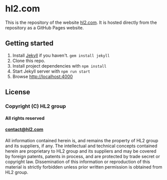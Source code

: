 hl2.com
=======

This is the repository of the website [hl2.com](http://hl2.com). It is hosted directly from the repository as a GitHub Pages website.

Getting started
---------------

1. Install [Jekyll](https://jekyllrb.com) if you haven't. `gem install jekyll`
2. Clone this repo.
3. Install project dependencies with `npm install`
4. Start Jekyll server with `npm run start`
5. Browse [http://localhost:4000](http://localhost:4000)

License
-------

### Copyright (C) HL2 group

#### All rights reserved
#### contact@hl2.com

All information contained herein is, and remains the property of
HL2 group and its suppliers, if any. The intellectual and technical
concepts contained herein are proprietary to HL2 group and its suppliers
and may be covered by foreign patents, patents in process, and are
protected by trade secret or copyright law. Dissemination of this
information or reproduction of this material is strictly forbidden unless
prior written permission is obtained from HL2 group.
